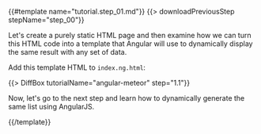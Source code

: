 {{#template name="tutorial.step_01.md"}}
{{> downloadPreviousStep stepName="step_00"}}

Let's create a purely static HTML page and then examine how we can turn this HTML code into a template that Angular will use to dynamically display the same result with any set of data.

Add this template HTML to `index.ng.html`:

{{> DiffBox tutorialName="angular-meteor" step="1.1"}}

Now, let's go to the next step and learn how to dynamically generate the same list using AngularJS.

{{/template}}